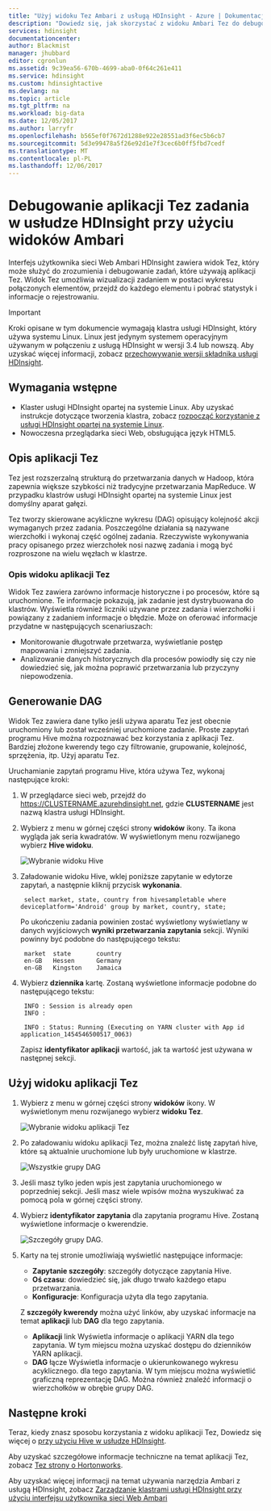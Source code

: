 ```yaml
---
title: "Użyj widoku Tez Ambari z usługą HDInsight - Azure | Dokumentacja firmy Microsoft"
description: "Dowiedz się, jak skorzystać z widoku Ambari Tez do debugowania aplikacji Tez zadania w usłudze HDInsight."
services: hdinsight
documentationcenter: 
author: Blackmist
manager: jhubbard
editor: cgronlun
ms.assetid: 9c39ea56-670b-4699-aba0-0f64c261e411
ms.service: hdinsight
ms.custom: hdinsightactive
ms.devlang: na
ms.topic: article
ms.tgt_pltfrm: na
ms.workload: big-data
ms.date: 12/05/2017
ms.author: larryfr
ms.openlocfilehash: b565ef0f7672d1288e922e28551ad3f6ec5b6cb7
ms.sourcegitcommit: 5d3e99478a5f26e92d1e7f3cec6b0ff5fbd7cedf
ms.translationtype: MT
ms.contentlocale: pl-PL
ms.lasthandoff: 12/06/2017
---
```

# <a name="use-ambari-views-to-debug-tez-jobs-on-hdinsight"></a>Debugowanie aplikacji Tez zadania w usłudze HDInsight przy użyciu widoków Ambari

Interfejs użytkownika sieci Web Ambari HDInsight zawiera widok Tez, który może służyć do zrozumienia i debugowanie zadań, które używają aplikacji Tez. Widok Tez umożliwia wizualizacji zadaniem w postaci wykresu połączonych elementów, przejdź do każdego elementu i pobrać statystyk i informacje o rejestrowaniu.

> [!IMPORTANT]
> Kroki opisane w tym dokumencie wymagają klastra usługi HDInsight, który używa systemu Linux. Linux jest jedynym systemem operacyjnym używanym w połączeniu z usługą HDInsight w wersji 3.4 lub nowszą. Aby uzyskać więcej informacji, zobacz [przechowywanie wersji składnika usługi HDInsight](hdinsight-component-versioning.md#hdinsight-windows-retirement).

## <a name="prerequisites"></a>Wymagania wstępne

* Klaster usługi HDInsight opartej na systemie Linux. Aby uzyskać instrukcje dotyczące tworzenia klastra, zobacz [rozpocząć korzystanie z usługi HDInsight opartej na systemie Linux](hadoop/apache-hadoop-linux-tutorial-get-started.md).
* Nowoczesna przeglądarka sieci Web, obsługująca język HTML5.

## <a name="understanding-tez"></a>Opis aplikacji Tez

Tez jest rozszerzalną strukturą do przetwarzania danych w Hadoop, która zapewnia większe szybkości niż tradycyjne przetwarzania MapReduce. W przypadku klastrów usługi HDInsight opartej na systemie Linux jest domyślny aparat gałęzi.

Tez tworzy skierowane acykliczne wykresu (DAG) opisujący kolejność akcji wymaganych przez zadania. Poszczególne działania są nazywane wierzchołki i wykonaj część ogólnej zadania. Rzeczywiste wykonywania pracy opisanego przez wierzchołek nosi nazwę zadania i mogą być rozproszone na wielu węzłach w klastrze.

### <a name="understanding-the-tez-view"></a>Opis widoku aplikacji Tez

Widok Tez zawiera zarówno informacje historyczne i po procesów, które są uruchomione. Te informacje pokazują, jak zadanie jest dystrybuowana do klastrów. Wyświetla również liczniki używane przez zadania i wierzchołki i powiązany z zadaniem informacje o błędzie. Może on oferować informacje przydatne w następujących scenariuszach:

* Monitorowanie długotrwałe przetwarza, wyświetlanie postęp mapowania i zmniejszyć zadania.
* Analizowanie danych historycznych dla procesów powiodły się czy nie dowiedzieć się, jak można poprawić przetwarzania lub przyczyny niepowodzenia.

## <a name="generate-a-dag"></a>Generowanie DAG

Widok Tez zawiera dane tylko jeśli używa aparatu Tez jest obecnie uruchomiony lub został wcześniej uruchomione zadanie. Proste zapytań programu Hive można rozpoznawać bez korzystania z aplikacji Tez. Bardziej złożone kwerendy tego czy filtrowanie, grupowanie, kolejność, sprzężenia, itp. Użyj aparatu Tez.

Uruchamianie zapytań programu Hive, która używa Tez, wykonaj następujące kroki:

1. W przeglądarce sieci web, przejdź do https://CLUSTERNAME.azurehdinsight.net, gdzie **CLUSTERNAME** jest nazwą klastra usługi HDInsight.

2. Wybierz z menu w górnej części strony **widoków** ikony. Ta ikona wygląda jak seria kwadratów. W wyświetlonym menu rozwijanego wybierz **Hive widoku**.

    ![Wybranie widoku Hive](./media/hdinsight-debug-ambari-tez-view/selecthive.png)

3. Załadowanie widoku Hive, wklej poniższe zapytanie w edytorze zapytań, a następnie kliknij przycisk **wykonania**.

        select market, state, country from hivesampletable where deviceplatform='Android' group by market, country, state;

    Po ukończeniu zadania powinien zostać wyświetlony wyświetlany w danych wyjściowych **wyniki przetwarzania zapytania** sekcji. Wyniki powinny być podobne do następującego tekstu:

        market  state       country
        en-GB   Hessen      Germany
        en-GB   Kingston    Jamaica

4. Wybierz **dziennika** kartę. Zostaną wyświetlone informacje podobne do następującego tekstu:

        INFO : Session is already open
        INFO :

        INFO : Status: Running (Executing on YARN cluster with App id application_1454546500517_0063)

    Zapisz **identyfikator aplikacji** wartość, jak ta wartość jest używana w następnej sekcji.

## <a name="use-the-tez-view"></a>Użyj widoku aplikacji Tez

1. Wybierz z menu w górnej części strony **widoków** ikony. W wyświetlonym menu rozwijanego wybierz **widoku Tez**.

    ![Wybranie widoku aplikacji Tez](./media/hdinsight-debug-ambari-tez-view/selecttez.png)

2. Po załadowaniu widoku aplikacji Tez, można znaleźć listę zapytań hive, które są aktualnie uruchomione lub były uruchomione w klastrze.

    ![Wszystkie grupy DAG](./media/hdinsight-debug-ambari-tez-view/tez-view-home.png)

3. Jeśli masz tylko jeden wpis jest zapytania uruchomionego w poprzedniej sekcji. Jeśli masz wiele wpisów można wyszukiwać za pomocą pola w górnej części strony.

4. Wybierz **identyfikator zapytania** dla zapytania programu Hive. Zostaną wyświetlone informacje o kwerendzie.

    ![Szczegóły grupy DAG.](./media/hdinsight-debug-ambari-tez-view/query-details.png)

5. Karty na tej stronie umożliwiają wyświetlić następujące informacje:

    * **Zapytanie szczegóły**: szczegóły dotyczące zapytania Hive.
    * **Oś czasu**: dowiedzieć się, jak długo trwało każdego etapu przetwarzania.
    * **Konfiguracje**: Konfiguracja użyta dla tego zapytania.

    Z __szczegóły kwerendy__ można użyć linków, aby uzyskać informacje na temat __aplikacji__ lub __DAG__ dla tego zapytania.
    
    * __Aplikacji__ link Wyświetla informacje o aplikacji YARN dla tego zapytania. W tym miejscu można uzyskać dostępu do dzienników YARN aplikacji.
    * __DAG__ łącze Wyświetla informacje o ukierunkowanego wykresu acyklicznego. dla tego zapytania. W tym miejscu można wyświetlić graficzną reprezentację DAG. Można również znaleźć informacji o wierzchołków w obrębie grupy DAG.

## <a name="next-steps"></a>Następne kroki

Teraz, kiedy znasz sposobu korzystania z widoku aplikacji Tez, Dowiedz się więcej o [przy użyciu Hive w usłudze HDInsight](hadoop/hdinsight-use-hive.md).

Aby uzyskać szczegółowe informacje techniczne na temat aplikacji Tez, zobacz [Tez strony o Hortonworks](http://hortonworks.com/hadoop/tez/).

Aby uzyskać więcej informacji na temat używania narzędzia Ambari z usługą HDInsight, zobacz [Zarządzanie klastrami usługi HDInsight przy użyciu interfejsu użytkownika sieci Web Ambari](hdinsight-hadoop-manage-ambari.md)
